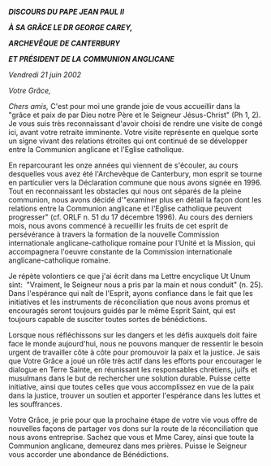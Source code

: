 ***DISCOURS DU PAPE JEAN PAUL II***

***À SA GRÂCE LE DR GEORGE CAREY,***

***ARCHEVÊQUE DE CANTERBURY***

***ET PRÉSIDENT DE LA COMMUNION ANGLICANE***

*Vendredi 21 juin 2002*

*Votre Grâce,*

*Chers amis,* C'est pour moi une grande joie de vous accueillir dans la "grâce et paix de par Dieu notre Père et le Seigneur Jésus-Christ" (Ph 1, 2). Je vous suis très reconnaissant d'avoir choisi de rendre une visite de congé ici, avant votre retraite imminente. Votre visite représente en quelque sorte un signe vivant des relations étroites qui ont continué de se développer entre la Communion anglicane et l'Eglise catholique.

En reparcourant les onze années qui viennent de s'écouler, au cours desquelles vous avez été l'Archevêque de Canterbury, mon esprit se tourne en particulier vers la Déclaration commune que nous avons signée en 1996. Tout en reconnaissant les obstacles qui nous ont séparés de la pleine communion, nous avons décidé d'"examiner plus en détail la façon dont les relations entre la Communion anglicane et l'Eglise catholique peuvent progresser" (cf. ORLF n. 51 du 17 décembre 1996). Au cours des derniers mois, nous avons commencé à recueillir les fruits de cet esprit de persévérance à travers la formation de la nouvelle Commission internationale anglicane-catholique romaine pour l'Unité et la Mission, qui accompagnera l'oeuvre constante de la Commission internationale anglicane-catholique romaine.

Je répète volontiers ce que j'ai écrit dans ma Lettre encyclique Ut Unum sint:  "Vraiment, le Seigneur nous a pris par la main et nous conduit" (n. 25). Dans l'espérance qui naît de l'Esprit, ayons confiance dans le fait que les initiatives et les instruments de réconciliation que nous avons promus et encouragés seront toujours guidés par le même Esprit Saint, qui est toujours capable de susciter toutes sortes de bénédictions.

Lorsque nous réfléchissons sur les dangers et les défis auxquels doit faire face le monde aujourd'hui, nous ne pouvons manquer de ressentir le besoin urgent de travailler côte à côte pour promouvoir la paix et la justice. Je sais que Votre Grâce a joué un rôle très actif dans les efforts pour encourager le dialogue en Terre Sainte, en réunissant les responsables chrétiens, juifs et musulmans dans le but de rechercher une solution durable. Puisse cette initiative, ainsi que toutes celles que vous accomplissez en vue de la paix dans la justice, trouver un soutien et apporter l'espérance dans les luttes et les souffrances.

Votre Grâce, je prie pour que la prochaine étape de votre vie vous offre de nouvelles façons de partager vos dons sur la route de la réconciliation que nous avons entreprise. Sachez que vous et Mme Carey, ainsi que toute la Communion anglicane, demeurez dans mes prières. Puisse le Seigneur vous accorder une abondance de Bénédictions.